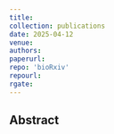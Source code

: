 ```yaml
---
title:
collection: publications
date: 2025-04-12
venue:
authors:
paperurl:
repo: 'bioRxiv'
repourl:
rgate:
---
```


<h2> Abstract </h2>
<p align= "justify">
